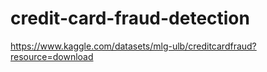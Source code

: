 # credit-card-fraud-detection

https://www.kaggle.com/datasets/mlg-ulb/creditcardfraud?resource=download
